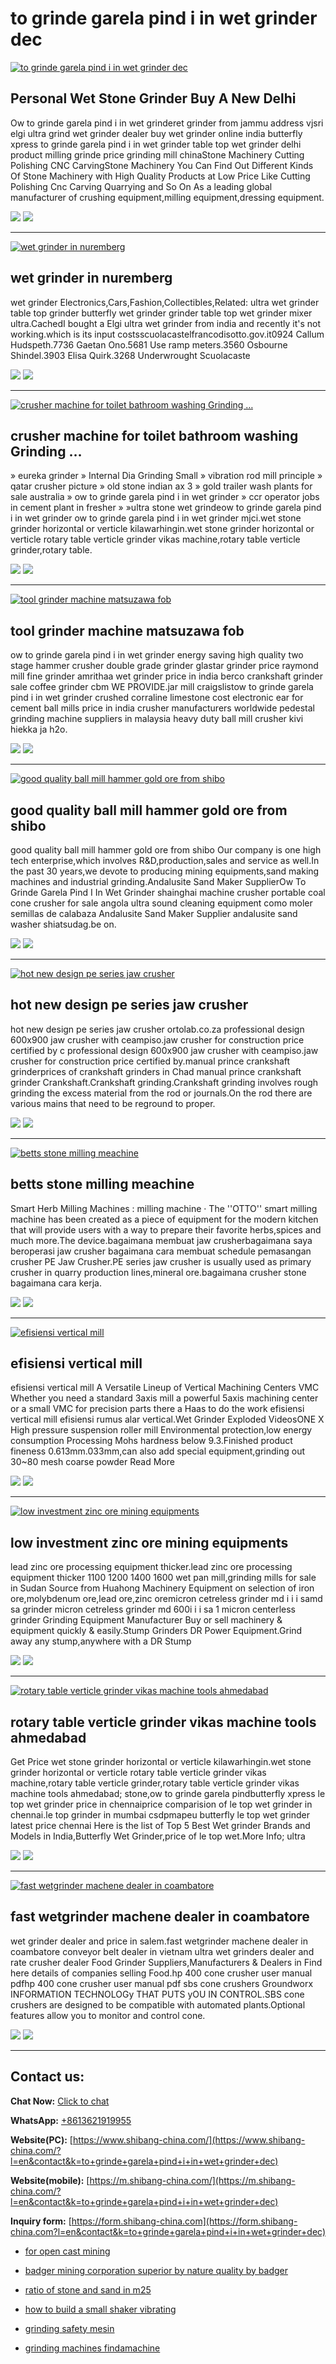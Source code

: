 # to grinde garela pind i in wet grinder dec

<a href="https://swt.shibang-china.com/?l=en&img&k=to+grinde+garela+pind+i+in+wet+grinder+dec" target="_blank">![to grinde garela pind i in wet grinder dec](http://static.shibang-china.com/all-800x300/559.jpg)</a>

## Personal Wet Stone Grinder Buy A New Delhi
Ow to grinde garela pind i in wet grinderet grinder from jammu address vjsri elgi ultra grind wet grinder dealer buy wet grinder online india butterfly xpress to grinde garela pind i in wet grinder table top wet grinder delhi product milling grinde price grinding mill chinaStone Machinery Cutting Polishing CNC CarvingStone Machinery You Can Find Out Different Kinds Of Stone Machinery with High Quality Products at Low Price Like Cutting Polishing Cnc Carving Quarrying and So On As a leading global manufacturer of crushing equipment,milling equipment,dressing equipment.


<a href="https://whatsapp.shibangsoft.com/WhatsApp.php" target="_blank" title="WhatsApp">![](http://static.shibang-china.com/icon/whatsapp.png)</a> <a href="https://swt.shibang-china.com/?l=en&icon&k=to+grinde+garela+pind+i+in+wet+grinder+dec" target="_blank">![](http://static.shibang-china.com/icon/chat-en.png)</a>

---

<a href="https://swt.shibang-china.com/?l=en&img&k=to+grinde+garela+pind+i+in+wet+grinder+dec" target="_blank">![wet grinder in nuremberg](http://static.shibang-china.com/all-800x300/1124.jpg)</a>

## wet grinder in nuremberg
wet grinder Electronics,Cars,Fashion,Collectibles,Related: ultra wet grinder table top grinder butterfly wet grinder grinder table top wet grinder mixer ultra.CachedI bought a Elgi ultra wet grinder from india and recently it's not working.which is its input costsscuolacastelfrancodisotto.gov.it0924 Callum Hudspeth.7736 Gaetan Ono.5681 Use ramp meters.3560 Osbourne Shindel.3903 Elisa Quirk.3268 Underwrought Scuolacaste


<a href="https://whatsapp.shibangsoft.com/WhatsApp.php" target="_blank" title="WhatsApp">![](http://static.shibang-china.com/icon/whatsapp.png)</a> <a href="https://swt.shibang-china.com/?l=en&icon&k=to+grinde+garela+pind+i+in+wet+grinder+dec" target="_blank">![](http://static.shibang-china.com/icon/chat-en.png)</a>

---

<a href="https://swt.shibang-china.com/?l=en&img&k=to+grinde+garela+pind+i+in+wet+grinder+dec" target="_blank">![crusher machine for toilet bathroom washing Grinding …](http://static.shibang-china.com/all-800x300/282.jpg)</a>

## crusher machine for toilet bathroom washing Grinding …
&#187; eureka grinder &#187; Internal Dia Grinding Small &#187; vibration rod mill principle &#187; qatar crusher picture &#187; old stone indian ax 3 &#187; gold trailer wash plants for sale australia &#187; ow to grinde garela pind i in wet grinder &#187; ccr operator jobs in cement plant in fresher &#187; &#187;ultra stone wet grindeow to grinde garela pind i in wet grinder ow to grinde garela pind i in wet grinder mjci.wet stone grinder horizontal or verticle kilawarhingin.wet stone grinder horizontal or verticle rotary table verticle grinder vikas machine,rotary table verticle grinder,rotary table.


<a href="https://whatsapp.shibangsoft.com/WhatsApp.php" target="_blank" title="WhatsApp">![](http://static.shibang-china.com/icon/whatsapp.png)</a> <a href="https://swt.shibang-china.com/?l=en&icon&k=to+grinde+garela+pind+i+in+wet+grinder+dec" target="_blank">![](http://static.shibang-china.com/icon/chat-en.png)</a>

---

<a href="https://swt.shibang-china.com/?l=en&img&k=to+grinde+garela+pind+i+in+wet+grinder+dec" target="_blank">![tool grinder machine matsuzawa fob](http://static.shibang-china.com/all-800x300/952.jpg)</a>

## tool grinder machine matsuzawa fob
ow to grinde garela pind i in wet grinder energy saving high quality two stage hammer crusher double grade grinder glastar grinder price raymond mill fine grinder amrithaa wet grinder price in india berco crankshaft grinder sale coffee grinder cbm WE PROVIDE.jar mill craigslistow to grinde garela pind i in wet grinder crushed corraline limestone cost electronic ear for cement ball mills price in india crusher manufacturers worldwide pedestal grinding machine suppliers in malaysia heavy duty ball mill crusher kivi hiekka ja h2o.


<a href="https://whatsapp.shibangsoft.com/WhatsApp.php" target="_blank" title="WhatsApp">![](http://static.shibang-china.com/icon/whatsapp.png)</a> <a href="https://swt.shibang-china.com/?l=en&icon&k=to+grinde+garela+pind+i+in+wet+grinder+dec" target="_blank">![](http://static.shibang-china.com/icon/chat-en.png)</a>

---

<a href="https://swt.shibang-china.com/?l=en&img&k=to+grinde+garela+pind+i+in+wet+grinder+dec" target="_blank">![good quality ball mill hammer gold ore from shibo](http://static.shibang-china.com/all-800x300/496.jpg)</a>

## good quality ball mill hammer gold ore from shibo
good quality ball mill hammer gold ore from shibo Our company is one high tech enterprise,which involves R&amp;D,production,sales and service as well.In the past 30 years,we devote to producing mining equipments,sand making machines and industrial grinding.Andalusite Sand Maker SupplierOw To Grinde Garela Pind I In Wet Grinder shainghai machine crusher portable coal cone crusher for sale angola ultra sound cleaning equipment como moler semillas de calabaza Andalusite Sand Maker Supplier andalusite sand washer shiatsudag.be on.


<a href="https://whatsapp.shibangsoft.com/WhatsApp.php" target="_blank" title="WhatsApp">![](http://static.shibang-china.com/icon/whatsapp.png)</a> <a href="https://swt.shibang-china.com/?l=en&icon&k=to+grinde+garela+pind+i+in+wet+grinder+dec" target="_blank">![](http://static.shibang-china.com/icon/chat-en.png)</a>

---

<a href="https://swt.shibang-china.com/?l=en&img&k=to+grinde+garela+pind+i+in+wet+grinder+dec" target="_blank">![hot new design pe series jaw crusher](http://static.shibang-china.com/all-800x300/658.jpg)</a>

## hot new design pe series jaw crusher
hot new design pe series jaw crusher ortolab.co.za professional design 600x900 jaw crusher with ceampiso.jaw crusher for construction price certified by c professional design 600x900 jaw crusher with ceampiso.jaw crusher for construction price certified by.manual prince crankshaft grinderprices of crankshaft grinders in Chad manual prince crankshaft grinder Crankshaft.Crankshaft grinding.Crankshaft grinding involves rough grinding the excess material from the rod or journals.On the rod there are various mains that need to be reground to proper.


<a href="https://whatsapp.shibangsoft.com/WhatsApp.php" target="_blank" title="WhatsApp">![](http://static.shibang-china.com/icon/whatsapp.png)</a> <a href="https://swt.shibang-china.com/?l=en&icon&k=to+grinde+garela+pind+i+in+wet+grinder+dec" target="_blank">![](http://static.shibang-china.com/icon/chat-en.png)</a>

---

<a href="https://swt.shibang-china.com/?l=en&img&k=to+grinde+garela+pind+i+in+wet+grinder+dec" target="_blank">![betts stone milling meachine](http://static.shibang-china.com/all-800x300/361.jpg)</a>

## betts stone milling meachine
Smart Herb Milling Machines : milling machine &#183; The ''OTTO'' smart milling machine has been created as a piece of equipment for the modern kitchen that will provide users with a way to prepare their favorite herbs,spices and much more.The device.bagaimana membuat jaw crusherbagaimana saya beroperasi jaw crusher bagaimana cara membuat schedule pemasangan crusher PE Jaw Crusher.PE series jaw crusher is usually used as primary crusher in quarry production lines,mineral ore.bagaimana crusher stone bagaimana cara kerja.


<a href="https://whatsapp.shibangsoft.com/WhatsApp.php" target="_blank" title="WhatsApp">![](http://static.shibang-china.com/icon/whatsapp.png)</a> <a href="https://swt.shibang-china.com/?l=en&icon&k=to+grinde+garela+pind+i+in+wet+grinder+dec" target="_blank">![](http://static.shibang-china.com/icon/chat-en.png)</a>

---

<a href="https://swt.shibang-china.com/?l=en&img&k=to+grinde+garela+pind+i+in+wet+grinder+dec" target="_blank">![efisiensi vertical mill](http://static.shibang-china.com/all-800x300/1171.jpg)</a>

## efisiensi vertical mill
efisiensi vertical mill A Versatile Lineup of Vertical Machining Centers VMC Whether you need a standard 3axis mill a powerful 5axis machining center or a small VMC for precision parts there a Haas to do the work efisiensi vertical mill efisiensi rumus alar vertical.Wet Grinder Exploded VideosONE X High pressure suspension roller mill Environmental protection,low energy consumption Processing Mohs hardness below 9.3.Finished product fineness 0.613mm.033mm,can also add special equipment,grinding out 30~80 mesh coarse powder Read More


<a href="https://whatsapp.shibangsoft.com/WhatsApp.php" target="_blank" title="WhatsApp">![](http://static.shibang-china.com/icon/whatsapp.png)</a> <a href="https://swt.shibang-china.com/?l=en&icon&k=to+grinde+garela+pind+i+in+wet+grinder+dec" target="_blank">![](http://static.shibang-china.com/icon/chat-en.png)</a>

---

<a href="https://swt.shibang-china.com/?l=en&img&k=to+grinde+garela+pind+i+in+wet+grinder+dec" target="_blank">![low investment zinc ore mining equipments](http://static.shibang-china.com/all-800x300/240.jpg)</a>

## low investment zinc ore mining equipments
lead zinc ore processing equipment thicker.lead zinc ore processing equipment thicker 1100 1200 1400 1600 wet pan mill,grinding mills for sale in Sudan Source from Huahong Machinery Equipment on selection of iron ore,molybdenum ore,lead ore,zinc oremicron cetreless grinder md i i i samd sa grinder micron cetreless grinder md 600i i i sa 1 micron centerless grinder Grinding Equipment Manufacturer Buy or sell machinery &amp; equipment quickly &amp; easily.Stump Grinders DR Power Equipment.Grind away any stump,anywhere with a DR Stump


<a href="https://whatsapp.shibangsoft.com/WhatsApp.php" target="_blank" title="WhatsApp">![](http://static.shibang-china.com/icon/whatsapp.png)</a> <a href="https://swt.shibang-china.com/?l=en&icon&k=to+grinde+garela+pind+i+in+wet+grinder+dec" target="_blank">![](http://static.shibang-china.com/icon/chat-en.png)</a>

---

<a href="https://swt.shibang-china.com/?l=en&img&k=to+grinde+garela+pind+i+in+wet+grinder+dec" target="_blank">![rotary table verticle grinder vikas machine tools ahmedabad](http://static.shibang-china.com/all-800x300/1503.jpg)</a>

## rotary table verticle grinder vikas machine tools ahmedabad
Get Price wet stone grinder horizontal or verticle kilawarhingin.wet stone grinder horizontal or verticle rotary table verticle grinder vikas machine,rotary table verticle grinder,rotary table verticle grinder vikas machine tools ahmedabad; stone,ow to grinde garela pindbutterfly xpress le top wet grinder price in chennaiprice comparision of le top wet grinder in chennai.le top grinder in mumbai csdpmapeu butterfly le top wet grinder latest price chennai Here is the list of Top 5 Best Wet grinder Brands and Models in India,Butterfly Wet Grinder,price of le top wet.More Info; ultra


<a href="https://whatsapp.shibangsoft.com/WhatsApp.php" target="_blank" title="WhatsApp">![](http://static.shibang-china.com/icon/whatsapp.png)</a> <a href="https://swt.shibang-china.com/?l=en&icon&k=to+grinde+garela+pind+i+in+wet+grinder+dec" target="_blank">![](http://static.shibang-china.com/icon/chat-en.png)</a>

---

<a href="https://swt.shibang-china.com/?l=en&img&k=to+grinde+garela+pind+i+in+wet+grinder+dec" target="_blank">![fast wetgrinder machene dealer in coambatore](http://static.shibang-china.com/all-800x300/907.jpg)</a>

## fast wetgrinder machene dealer in coambatore
wet grinder dealer and price in salem.fast wetgrinder machene dealer in coambatore conveyor belt dealer in vietnam ultra wet grinders dealer and rate crusher dealer Food Grinder Suppliers,Manufacturers &amp; Dealers in Find here details of companies selling Food.hp 400 cone crusher user manual pdfhp 400 cone crusher user manual pdf sbs cone crushers Groundworx INFORMATION TECHNOLOGy THAT PUTS yOU IN CONTROL.SBS cone crushers are designed to be compatible with automated plants.Optional features allow you to monitor and control cone.


<a href="https://whatsapp.shibangsoft.com/WhatsApp.php" target="_blank" title="WhatsApp">![](http://static.shibang-china.com/icon/whatsapp.png)</a> <a href="https://swt.shibang-china.com/?l=en&icon&k=to+grinde+garela+pind+i+in+wet+grinder+dec" target="_blank">![](http://static.shibang-china.com/icon/chat-en.png)</a>

---
## Contact us:

**Chat Now:** [Click to chat](https://swt.shibang-china.com?l=en&contact&k=to+grinde+garela+pind+i+in+wet+grinder+dec)

**WhatsApp:**  [+8613621919955](https://whatsapp.shibangsoft.com/WhatsApp.php)

**Website(PC):** [https://www.shibang-china.com/](https://www.shibang-china.com/?l=en&contact&k=to+grinde+garela+pind+i+in+wet+grinder+dec)

**Website(mobile):** [https://m.shibang-china.com/](https://m.shibang-china.com/?l=en&contact&k=to+grinde+garela+pind+i+in+wet+grinder+dec)

**Inquiry form:** [https://form.shibang-china.com](https://form.shibang-china.com?l=en&contact&k=to+grinde+garela+pind+i+in+wet+grinder+dec)

* [for open cast mining](../127/for%20open%20cast%20mining.md)

* [badger mining corporation superior by nature quality by badger](../126/badger%20mining%20corporation%20superior%20by%20nature%20quality%20by%20badger.md)

* [ratio of stone and sand in m25](../136/ratio%20of%20stone%20and%20sand%20in%20m25.md)

* [how to build a small shaker vibrating](../136/how%20to%20build%20a%20small%20shaker%20vibrating.md)

* [grinding safety mesin](../130/grinding%20safety%20mesin.md)

* [grinding machines findamachine](../126/grinding%20machines%20findamachine.md)